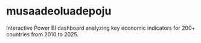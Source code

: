 # musaadeoluadepoju
Interactive Power BI dashboard analyzing key economic indicators for 200+ countries from 2010 to 2025.
